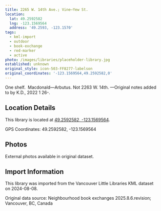 ```yaml
---
title: 2265 W. 14th Ave.; Vine—Yew St.
location:
  lat: 49.2592582
  lng: -123.1569564
  address: '49.2593, -123.1570'
tags:
  - kml-import
  - outdoor
  - book-exchange
  - red-marker
  - active
photo: /images/libraries/placeholder-library.jpg
established: unknown
original_style: icon-503-FF8277-labelson
original_coordinates: '-123.1569564,49.2592582,0'
---
```

One shelf.  Macdonald—Arbutus.
Not 2263 W. 14th.
—Original notes added to by K.D., 2022 1 26-.

## Location Details

This library is located at [49.2592582, -123.1569564](https://www.google.com/maps?q=49.2592582,-123.1569564).

GPS Coordinates: 49.2592582, -123.1569564

## Photos

External photos available in original dataset.

## Import Information

This library was imported from the Vancouver Little Libraries KML dataset on 2024-08-08.

Original data source: Neighbourhood book exchanges 2025.8.6.revision; Vancouver, BC, Canada
